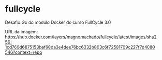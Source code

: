 # fullcycle
Desafio Go do módulo Docker do curso FullCycle 3.0

URL da imagem:
https://hub.docker.com/layers/magnomachado/fullcycle/latest/images/sha256-1cd760d6875153baf68da3e4dee76bc6332b803c6f72581709c227f7d4080546?context=repo